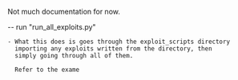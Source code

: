
Not much documentation for now.

-- run "run_all_exploits.py"

	- What this does is goes through the exploit_scripts directory
	  importing any exploits written from the directory, then
	  simply going through all of them.

	  Refer to the exame